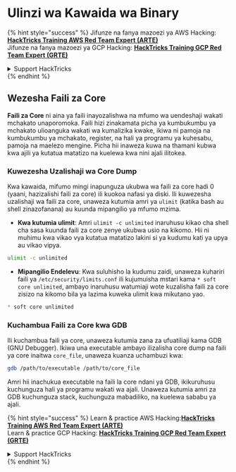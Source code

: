 # Ulinzi wa Kawaida wa Binary

{% hint style="success" %}
Jifunze na fanya mazoezi ya AWS Hacking:<img src="/.gitbook/assets/arte.png" alt="" data-size="line">[**HackTricks Training AWS Red Team Expert (ARTE)**](https://training.hacktricks.xyz/courses/arte)<img src="/.gitbook/assets/arte.png" alt="" data-size="line">\
Jifunze na fanya mazoezi ya GCP Hacking: <img src="/.gitbook/assets/grte.png" alt="" data-size="line">[**HackTricks Training GCP Red Team Expert (GRTE)**<img src="/.gitbook/assets/grte.png" alt="" data-size="line">](https://training.hacktricks.xyz/courses/grte)

<details>

<summary>Support HackTricks</summary>

* Angalia [**mpango wa usajili**](https://github.com/sponsors/carlospolop)!
* **Jiunge na** 💬 [**kikundi cha Discord**](https://discord.gg/hRep4RUj7f) au [**kikundi cha telegram**](https://t.me/peass) au **fuata** sisi kwenye **Twitter** 🐦 [**@hacktricks\_live**](https://twitter.com/hacktricks\_live)**.**
* **Shiriki mbinu za hacking kwa kuwasilisha PRs kwa** [**HackTricks**](https://github.com/carlospolop/hacktricks) na [**HackTricks Cloud**](https://github.com/carlospolop/hacktricks-cloud) repos za github.

</details>
{% endhint %}

## Wezesha Faili za Core

**Faili za Core** ni aina ya faili inayozalishwa na mfumo wa uendeshaji wakati mchakato unaporomoka. Faili hizi zinakamata picha ya kumbukumbu ya mchakato ulioanguka wakati wa kumalizika kwake, ikiwa ni pamoja na kumbukumbu ya mchakato, register, na hali ya programu ya kuhesabu, pamoja na maelezo mengine. Picha hii inaweza kuwa na thamani kubwa kwa ajili ya kutatua matatizo na kuelewa kwa nini ajali ilitokea.

### **Kuwezesha Uzalishaji wa Core Dump**

Kwa kawaida, mifumo mingi inapunguza ukubwa wa faili za core hadi 0 (yaani, hazizalishi faili za core) ili kuokoa nafasi ya diski. Ili kuwezesha uzalishaji wa faili za core, unaweza kutumia amri ya `ulimit` (katika bash au shell zinazofanana) au kuunda mipangilio ya mfumo mzima.

* **Kwa kutumia ulimit**: Amri `ulimit -c unlimited` inaruhusu kikao cha shell cha sasa kuunda faili za core zenye ukubwa usio na kikomo. Hii ni muhimu kwa vikao vya kutatua matatizo lakini si ya kudumu kati ya upya au vikao vipya.
```bash
ulimit -c unlimited
```
* **Mipangilio Endelevu**: Kwa suluhisho la kudumu zaidi, unaweza kuhariri faili ya `/etc/security/limits.conf` ili kujumuisha mstari kama `* soft core unlimited`, ambayo inaruhusu watumiaji wote kuzalisha faili za core zisizo na kikomo bila ya lazima kuweka ulimit kwa mikutano yao.
```markdown
* soft core unlimited
```
### **Kuchambua Faili za Core kwa GDB**

Ili kuchambua faili ya core, unaweza kutumia zana za ufuatiliaji kama GDB (GNU Debugger). Ikiwa una executable ambayo ilizalisha core dump na faili ya core inaitwa `core_file`, unaweza kuanza uchambuzi kwa:
```bash
gdb /path/to/executable /path/to/core_file
```
Amri hii inachukua executable na faili la core ndani ya GDB, ikikuruhusu kuchunguza hali ya programu wakati wa ajali. Unaweza kutumia amri za GDB kuchunguza stack, kuchunguza mabadiliko, na kuelewa sababu ya ajali.

{% hint style="success" %}
Learn & practice AWS Hacking:<img src="/.gitbook/assets/arte.png" alt="" data-size="line">[**HackTricks Training AWS Red Team Expert (ARTE)**](https://training.hacktricks.xyz/courses/arte)<img src="/.gitbook/assets/arte.png" alt="" data-size="line">\
Learn & practice GCP Hacking: <img src="/.gitbook/assets/grte.png" alt="" data-size="line">[**HackTricks Training GCP Red Team Expert (GRTE)**<img src="/.gitbook/assets/grte.png" alt="" data-size="line">](https://training.hacktricks.xyz/courses/grte)

<details>

<summary>Support HackTricks</summary>

* Check the [**subscription plans**](https://github.com/sponsors/carlospolop)!
* **Join the** 💬 [**Discord group**](https://discord.gg/hRep4RUj7f) or the [**telegram group**](https://t.me/peass) or **follow** us on **Twitter** 🐦 [**@hacktricks\_live**](https://twitter.com/hacktricks\_live)**.**
* **Share hacking tricks by submitting PRs to the** [**HackTricks**](https://github.com/carlospolop/hacktricks) and [**HackTricks Cloud**](https://github.com/carlospolop/hacktricks-cloud) github repos.

</details>
{% endhint %}
